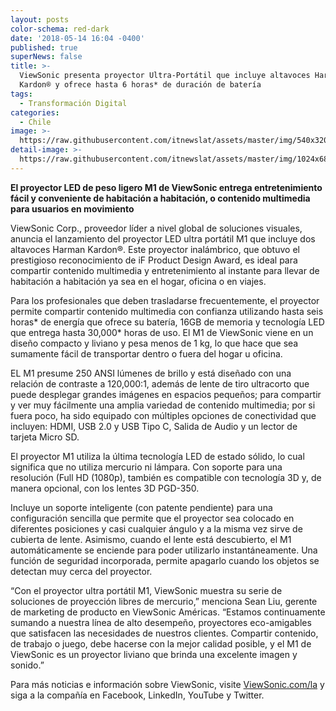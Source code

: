 ```yaml
---
layout: posts
color-schema: red-dark
date: '2018-05-14 16:04 -0400'
published: true
superNews: false
title: >-
  ViewSonic presenta proyector Ultra-Portátil que incluye altavoces Harman
  Kardon® y ofrece hasta 6 horas* de duración de batería 
tags:
  - Transformación Digital
categories:
  - Chile
image: >-
  https://raw.githubusercontent.com/itnewslat/assets/master/img/540x320/proyeccion-viewsonic-p.jpg
detail-image: >-
  https://raw.githubusercontent.com/itnewslat/assets/master/img/1024x680/proyeccion-viewsonic-g.jpg
---
```

**El proyector LED de peso ligero M1 de ViewSonic entrega entretenimiento fácil y conveniente de habitación a habitación, o contenido multimedia para usuarios en movimiento**
 
ViewSonic Corp., proveedor líder a nivel global de soluciones visuales, anuncia el lanzamiento del proyector LED ultra portátil M1 que incluye dos altavoces Harman Kardon®. Este proyector inalámbrico, que obtuvo el prestigioso reconocimiento de  iF Product Design Award, es ideal para compartir contenido multimedia y entretenimiento al instante para llevar de habitación a habitación ya sea en el hogar, oficina o en viajes. 
 
Para los profesionales que deben trasladarse frecuentemente, el proyector permite compartir contenido multimedia con confianza utilizando hasta seis horas* de energía que ofrece su batería, 16GB de memoria y tecnología LED que entrega hasta 30,000* horas de uso. El M1 de ViewSonic viene en un diseño compacto y liviano y pesa menos de 1 kg, lo que hace que sea sumamente fácil de transportar dentro o fuera del hogar u oficina.
 
EL M1 presume 250 ANSI lúmenes de brillo y está diseñado con una relación de contraste a 120,000:1, además de lente de tiro ultracorto que puede desplegar grandes imágenes en espacios pequeños; para compartir y ver muy fácilmente una amplia variedad de contenido multimedia; por si fuera poco, ha sido equipado con múltiples opciones de conectividad que incluyen: HDMI, USB 2.0 y USB Tipo C, Salida de Audio y un lector de tarjeta Micro SD.
 
El proyector M1 utiliza la última tecnología LED de estado sólido, lo cual significa que no utiliza mercurio ni lámpara. Con soporte para una resolución (Full HD (1080p), también es compatible con tecnología 3D y, de manera opcional, con los lentes 3D PGD-350. 
 
Incluye un soporte inteligente (con patente pendiente) para una configuración sencilla que permite que el proyector sea colocado en diferentes posiciones y casi cualquier ángulo y a la misma vez sirve de cubierta de lente.  Asimismo, cuando el lente está descubierto, el M1 automáticamente se enciende para poder utilizarlo instantáneamente.  Una función de seguridad incorporada, permite apagarlo cuando los objetos se detectan muy cerca del proyector. 
 
“Con el proyector ultra portátil M1, ViewSonic muestra su serie de soluciones de proyección libres de mercurio,” menciona Sean Liu, gerente de marketing de producto en ViewSonic Américas. “Estamos continuamente sumando a nuestra línea de alto desempeño, proyectores eco-amigables que satisfacen las necesidades de nuestros clientes. Compartir contenido, de trabajo o juego, debe hacerse con la mejor calidad posible, y el M1 de ViewSonic es un proyector liviano que brinda una excelente imagen y sonido.” 
 
Para más noticias e información sobre ViewSonic, visite [ViewSonic.com/la](http://ViewSonic.com/la/) y siga a la compañía en  Facebook, LinkedIn, YouTube y Twitter.